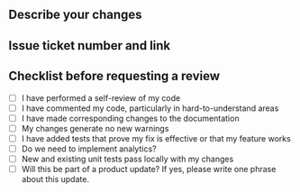 ## Describe your changes

## Issue ticket number and link

## Checklist before requesting a review
- [ ] I have performed a self-review of my code
- [ ] I have commented my code, particularly in hard-to-understand areas
- [ ] I have made corresponding changes to the documentation
- [ ] My changes generate no new warnings
- [ ] I have added tests that prove my fix is effective or that my feature works
- [ ] Do we need to implement analytics?
- [ ] New and existing unit tests pass locally with my changes
- [ ] Will this be part of a product update? If yes, please write one phrase about this update.
